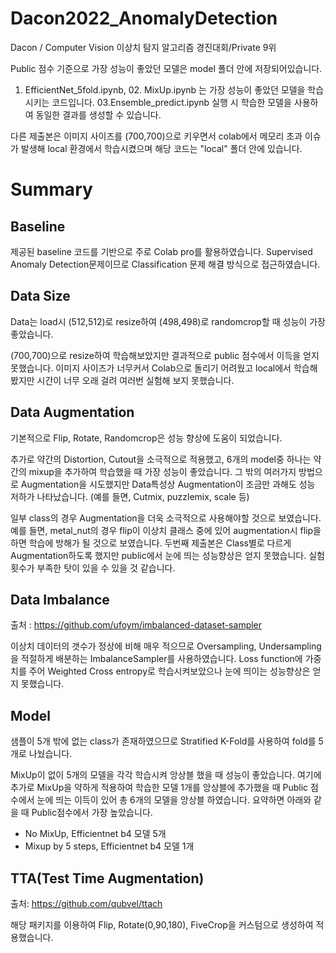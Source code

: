 # Dacon2022_AnomalyDetection
Dacon / Computer Vision 이상치 탐지 알고리즘 경진대회/Private 9위

Public 점수 기준으로 가장 성능이 좋았던 모델은 model 폴더 안에 저장되어있습니다.

01. EfficientNet_5fold.ipynb, 02. MixUp.ipynb 는 가장 성능이 좋았던 모델을 학습시키는 코드입니다.
03.Ensemble_predict.ipynb 실행 시 학습한 모델을 사용하여 동일한 결과를 생성할 수 있습니다.

다른 제출본은 이미지 사이즈를 (700,700)으로 키우면서 colab에서 메모리 초과 이슈가 발생해 local 환경에서 학습시켰으며 해당 코드는 "local" 폴더 안에 있습니다.

# Summary

## Baseline

제공된 baseline 코드를 기반으로 주로 Colab pro를 활용하였습니다.
Supervised Anomaly Detection문제이므로 Classification 문제 해결 방식으로 접근하였습니다.

## Data Size

Data는 load시 (512,512)로 resize하여 (498,498)로 randomcrop할 때 성능이 가장 좋았습니다.

(700,700)으로 resize하여 학습해보았지만 결과적으로 public 점수에서 이득을 얻지 못했습니다.
이미지 사이즈가 너무커서 Colab으로 돌리기 어려웠고 local에서 학습해봤지만 시간이 너무 오래 걸려 여러번 실험해 보지 못했습니다.

## Data Augmentation

기본적으로 Flip, Rotate, Randomcrop은 성능 향상에 도움이 되었습니다.

추가로 약간의 Distortion, Cutout을 소극적으로 적용했고, 6개의 model중 하나는 약간의 mixup을 추가하여 학습했을 때 가장 성능이 좋았습니다.
그 밖의 여러가지 방법으로 Augmentation을 시도했지만 Data특성상 Augmentation이 조금만 과해도 성능 저하가 나타났습니다.
(예를 들면, Cutmix, puzzlemix, scale 등)

 일부 class의 경우 Augmentation을 더욱 소극적으로 사용해야할 것으로 보였습니다.
 예를 들면, metal_nut의 경우 flip이 이상치 클래스 중에 있어 augmentation시 flip을 하면 학습에 방해가 될 것으로 보였습니다.
 두번째 제출본은 Class별로 다르게 Augmentation하도록 했지만 public에서 눈에 띄는 성능향상은 얻지 못했습니다. 실험 횟수가 부족한 탓이 있을 수 있을 것 같습니다.

## Data Imbalance

출처 : https://github.com/ufoym/imbalanced-dataset-sampler

이상치 데이터의 갯수가 정상에 비해 매우 적으므로 Oversampling, Undersampling을 적절하게 배분하는 ImbalanceSampler를 사용하였습니다. 
Loss function에 가중치를 주어 Weighted Cross entropy로 학습시켜보았으나 눈에 띄이는 성능향상은 얻지 못했습니다.

## Model

샘플이 5개 밖에 없는 class가 존재하였으므로 Stratified K-Fold를 사용하여 fold를 5개로 나눴습니다.

MixUp이 없이 5개의 모델을 각각 학습시켜 앙상블 했을 때 성능이 좋았습니다. 여기에 추가로 MixUp을 약하게 적용하여 학습한 모델 1개를 앙상블에 추가했을 때
Public 점수에서 눈에 띄는 이득이 있어 총 6개의 모델을 앙상블 하였습니다. 요약하면 아래와 같을 때 Public점수에서 가장 높았습니다.
- No MixUp, Efficientnet b4 모델 5개
- Mixup by 5 steps, Efficientnet b4 모델 1개

## TTA(Test Time Augmentation)

출처: https://github.com/qubvel/ttach

해당 패키지를 이용하여 Flip, Rotate(0,90,180), FiveCrop을 커스텀으로 생성하여 적용했습니다.
